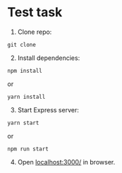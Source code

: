 # Test task
1. Clone repo:
```
git clone 
```
2. Install dependencies:
```
npm install
```
or
```
yarn install
```
3. Start Express server:
```
yarn start
```
or
```
npm run start
```
4. Open [localhost:3000/](http://localhost:3000/) in browser.
